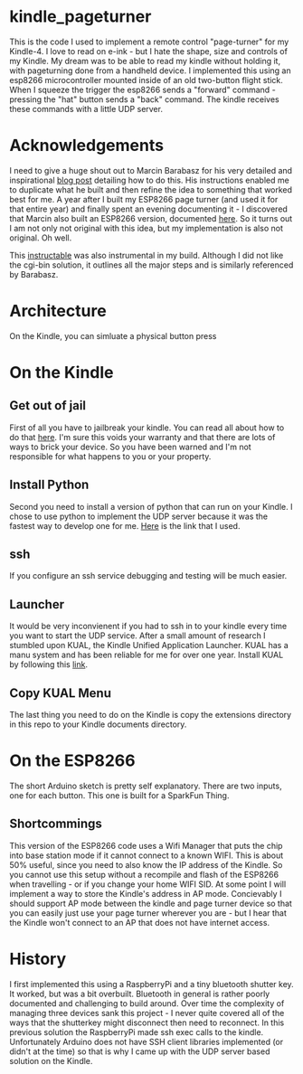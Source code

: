 # kindle_pageturner
This is the code I used to implement a remote control "page-turner" for my Kindle-4. I love to read on e-ink - but I hate the shape, size and controls of my Kindle. My dream was to be able to read my kindle without holding it, with pageturning done from a handheld device. I implemented this using an esp8266 microcontroller mounted inside of an old two-button flight stick. When I squeeze the trigger the esp8266 sends a "forward" command - pressing the "hat" button sends a "back" command. The kindle receives these commands with a little UDP server.

# Acknowledgements
I need to give a huge shout out to Marcin Barabasz for his very detailed and inspirational [blog post](https://mbarabasz.wordpress.com/2013/11/20/kindle-remote-page-turner/) detailing how to do this. His instructions enabled me to duplicate what he built and then refine the idea to something that worked best for me. A year after I built my ESP8266 page turner (and used it for that entire year) and finally spent an evening documenting it -  I discovered that Marcin also built an ESP8266 version, documented [here](https://mbarabasz.wordpress.com/2015/04/20/esp8266-kindle-remote-page-turner/). So it turns out I am not only not original with this idea, but my implementation is also not original. Oh well.

This [instructable](http://www.instructables.com/id/Kindle-Web-Remote-Control/) was also instrumental in my build. Although I did not like the cgi-bin solution, it outlines all the major steps and is similarly referenced by Barabasz.

# Architecture
On the Kindle, you can simluate a physical button press

# On the Kindle
## Get out of jail
First of all you have to jailbreak your kindle. You can read all about how to do that [here](https://wiki.mobileread.com/wiki/Kindle4NTHacking#Jailbreak). I'm sure this voids your warranty and that there are lots of ways to brick your device. So you have been warned and I'm not responsible for what happens to you or your property.
## Install Python
Second you need to install a version of python that can run on your Kindle. I chose to use python to implement the UDP server because it was the fastest way to develop one for me. [Here](https://www.mobileread.com/forums/showthread.php?t=153930) is the link that I used.
## ssh
If you configure an ssh service debugging and testing will be much easier.
## Launcher
It would be very inconvienent if you had to ssh in to your kindle every time you want to start the UDP service. After a small amount of research I stumbled upon KUAL, the Kindle Unified Application Launcher. KUAL has a manu system and has been reliable for me for over one year. Install KUAL by following this [link](https://www.mobileread.com/forums/showthread.php?t=203326).
## Copy KUAL Menu
The last thing you need to do on the Kindle is copy the extensions directory in this repo to your Kindle documents directory.

# On the ESP8266
The short Arduino sketch is pretty self explanatory. There are two inputs, one for each button. This one is built for a SparkFun Thing. 
## Shortcommings
This version of the ESP8266 code uses a Wifi Manager that puts the chip into base station mode if it cannot connect to a known WIFI. This is about 50% useful, since you need to also know the IP address of the Kindle. So you cannot use this setup without a recompile and flash of the ESP8266 when travelling - or if you change your home WIFI SID. At some point I will implement a way to store the Kindle's address in AP mode. Concievably I should support AP mode between the kindle and page turner device so that you can easily just use your page turner wherever you are - but I hear that the Kindle won't connect to an AP that does not have internet access.

# History
I first implemented this using a RaspberryPi and a tiny bluetooth shutter key. It worked, but was a bit overbuilt. Bluetooth in general is rather poorly documented and challenging to build around. Over time the complexity of managing three devices sank this project - I never quite covered all of the ways that the shutterkey might disconnect then need to reconnect. In this previous solution the RaspberryPi made ssh exec calls to the kindle. Unfortunately Arduino does not have SSH client libraries implemented (or didn't at the time) so that is why I came up with the UDP server based solution on the Kindle.

